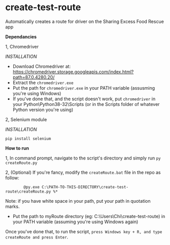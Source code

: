 # create-test-route
Automatically creates a route for driver on the Sharing Excess Food Rescue app

**Dependancies**

1, Chromedriver

_INSTALLATION_
- Download Chromedriver at: https://chromedriver.storage.googleapis.com/index.html?path=87.0.4280.20/
- Extract the ```chromedriver.exe``` 
- Put the path for ```chromedriver.exe``` in your PATH variable (assusming you're using Windows)
- If you've done that, and the script doesn't work, put ```chromedriver``` in your Python\Python38-32\Scripts (or in the Scripts folder of whatever Python version you're using)

2, Selenium module

_INSTALLATION_

```pip install selenium```

**How to run**

1, In command prompt, navigate to the script's directory and simply run ```py createRoute.py```

2, (Optional) If you're fancy, modify the ```createRoute.bat``` file in the repo as follow:
            
            @py.exe C:\PATH-TO-THIS-DIRECTORY\create-test-route\createRoute.py %*
   
   Note: if you have white space in your path, put your path in quotation marks.
   
   - Put the path to myRoute directory (eg: C:\Users\Chi\create-test-route) in your PATH variable (assuming you're using Windows again)
   
Once you've done that, to run the script, ```press Windows key + R, and type createRoute and press Enter```.

